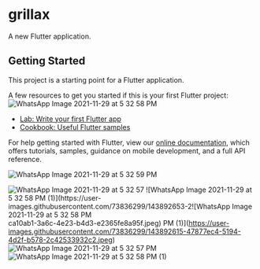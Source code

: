 # grillax

A new Flutter application.

## Getting Started

This project is a starting point for a Flutter application.

A few resources to get you started if this is your first Flutter project:![WhatsApp Image 2021-11-29 at 5 32 58 PM](https://user-images.githubusercontent.com/73836299/143893008-ec5d3e9c-387e-4b72-8d5d-03d9686d891c.jpeg)


- [Lab: Write your first Flutter app](https://flutter.dev/docs/get-started/codelab)
- [Cookbook: Useful Flutter samples](https://flutter.dev/docs/cookbook)

For help getting started with Flutter, view our
[online documentation](https://flutter.dev/docs), which offers tutorials,
samples, guidance on mobile development, and a full API reference.

![WhatsApp Image 2021-11-29 at 5 32 59 PM](https://user-images.githubusercontent.com/73836299/143892555-2b6a078a-8da7-4746-9f12-8494d5b65c3c.jpeg)

![WhatsApp Image 2021-11-29 at 5 32 57 ![WhatsApp Image 2021-11-29 at 5 32 58 PM (1)](https://user-images.githubusercontent.com/73836299/143892653-2![WhatsApp Image 2021-11-29 at 5 32 58 PM](https://user-images.githubusercontent.com/73836299/143892670-f3d0e8ac-5e4a-4812-b10f-e71dbdd937d7.jpeg)
ca10ab1-3a6c-4e23-b4d3-e2365fe8a95f.jpeg)
PM (1)](https://user-images.githubusercontent.com/73836299/143892615-47877ec4-5194-4d2f-b578-2c42533932c2.jpeg)
![WhatsApp Image 2021-11-29 at 5 32 57 PM](https://user-images.githubusercontent.com/73836299/143892627-29dd3a88-9339-4cf6-bb03-8d35fd9a889b.jpeg)
![WhatsApp Image 2021-11-29 at 5 32 58 PM (1)](https://user-images.githubusercontent.com/73836299/143892861-795fbae8-59c6-46c6-abf4-a5854fa209f5.jpeg)
